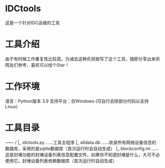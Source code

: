 # IDCtools
这是一个针对IDC运维的工具

# 工具介绍
由于有时候工作重复性比较高，为减去这种负担故写了这个工具，随即分享出来供网友们参考，喜欢可以给个Star！

# 工作环境
语言：Python版本 3.9
支持平台：仅Windows (可自行去除部分代码以支持Linux)

# 工具目录 
—— /
  |_ idctools.py ......工具主程序
  |_ alldata.db ......收录所有网络设备信息的数据库，采用的是sqlite数据库（首次运行时会自动生成）
  |_ blockconfig.ini ......这是封堵功能的封堵设备列表信息配置文件，如果你不知道封堵是什么，大可不必使用它。封堵设备列表依赖数据库（首次运行时自动生成）
